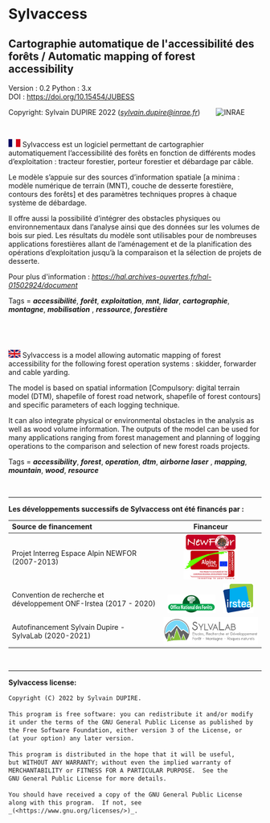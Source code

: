 # Sylvaccess #
## Cartographie automatique de l'accessibilité des forêts / Automatic mapping of forest accessibility ##

Version : 0.2 
Python : 3.x  
DOI : https://doi.org/10.15454/JUBESS

Copyright: Sylvain DUPIRE 2022 (*sylvain.dupire@inrae.fr*) &nbsp;&nbsp;&nbsp;&nbsp;&nbsp;&nbsp; ![INRAE](./img/Logo-INRAE.jpg?raw=true)
  
&nbsp;  

![Logo_FR](./sylvaccess_plugin/img/FR.png?raw=true) 
Sylvaccess est un logiciel permettant de cartographier automatiquement l’accessibilité des forêts en fonction de différents modes d’exploitation : tracteur forestier, porteur forestier et débardage par câble.

Le modèle s’appuie sur des sources d’information spatiale [a minima : modèle numérique de terrain (MNT), couche de desserte forestière, contours des forêts] et des paramètres techniques propres à
chaque système de débardage. 

Il offre aussi la possibilité d’intégrer des obstacles physiques ou environnementaux
dans l’analyse ainsi que des données sur les volumes de bois sur pied. Les résultats du modèle sont utilisables pour de nombreuses applications forestières
allant de l’aménagement et de la planification des opérations d’exploitation jusqu’à la comparaison et la
sélection de projets de desserte.

Pour plus d'information : _<https://hal.archives-ouvertes.fr/hal-01502924/document>_

Tags = ___accessibilité___, ___forêt___, ___exploitation___, ___mnt___, ___lidar___, ___cartographie___, ___montagne___, ___mobilisation___
, ___ressource___, ___forestière___

&nbsp;  
------------------------------------

![Logo_EN](./sylvaccess_plugin/img/UK.png?raw=true) Sylvaccess is a model allowing automatic mapping of forest accessibility for the following forest operation systems : skidder, forwarder and cable yarding.

The model is based on spatial information [Compulsory: digital terrain model (DTM), shapefile of forest road network, shapefile of forest contours] and specific parameters of each logging technique.

It can also integrate physical or environmental obstacles in the analysis as well as wood volume information. The outputs of
the model can be used for many applications ranging from forest management and planning of logging operations
to the comparison and selection of new forest roads projects.


Tags = ___accessibility___, ___forest___, ___operation___, ___dtm___, ___airborne laser___
, ___mapping___, ___mountain___, ___wood___, ___resource___


&nbsp;  

------------------------------------


__Les développements successifs de Sylvaccess ont été financés par :__

| Source de financement | Financeur | 
| :----------------------------------------------------------------- | :---------------: |  
| Projet Interreg Espace Alpin NEWFOR (2007-2013) | ![NEWFOR](./sylvaccess_plugin/img/logo_project.png?raw=true)  |
| Convention de recherche et développement ONF-Irstea (2017 - 2020)  | ![ONF](./sylvaccess_plugin/img/Logo-ONF.png?raw=true) &nbsp;&nbsp; ![Irstea](./sylvaccess_plugin/img/logo_irstea.png?raw=true)  |
| Autofinancement Sylvain Dupire - SylvaLab (2020-2021)  | ![SylvaLab](./sylvaccess_plugin/img/icon2.png?raw=true)  |

&nbsp;  


------------------------------------

__Sylvaccess license:__

    Copyright (C) 2022 by Sylvain DUPIRE.

    This program is free software: you can redistribute it and/or modify
    it under the terms of the GNU General Public License as published by
    the Free Software Foundation, either version 3 of the License, or
    (at your option) any later version.

    This program is distributed in the hope that it will be useful,
    but WITHOUT ANY WARRANTY; without even the implied warranty of
    MERCHANTABILITY or FITNESS FOR A PARTICULAR PURPOSE.  See the
    GNU General Public License for more details.

    You should have received a copy of the GNU General Public License
    along with this program.  If not, see _(<https://www.gnu.org/licenses/>)_.
